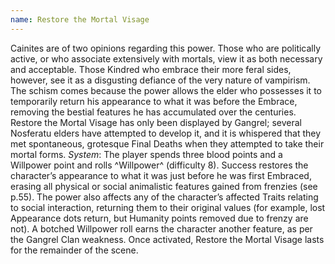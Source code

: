 ```yaml
---
name: Restore the Mortal Visage
---
```


Cainites are of two opinions regarding this power. Those who are politically active, or who associate extensively with mortals, view it as both necessary and acceptable. Those Kindred who embrace their more feral sides, however, see it as a disgusting defiance of the very nature of vampirism. The schism comes because the power allows the elder who possesses it to temporarily return his appearance to what it was before the Embrace, removing the bestial features he has accumulated over the centuries. Restore the Mortal Visage has only been displayed by Gangrel; several Nosferatu elders have attempted to develop it, and it is whispered that they met spontaneous, grotesque Final Deaths when they attempted to take their mortal forms.
_System_: The player spends three blood points and a Willpower point and rolls ^Willpower^ (difficulty 8). Success restores the character’s appearance to what it was just before he was first Embraced, erasing all physical or social animalistic features gained from frenzies (see p.55). The power also affects any of the character’s affected Traits relating to social interaction, returning them to their original values (for example, lost Appearance dots return, but Humanity points removed due to frenzy are not). A botched Willpower roll earns the character another feature, as per the Gangrel Clan weakness. Once activated, Restore the Mortal Visage lasts for the remainder of the scene.